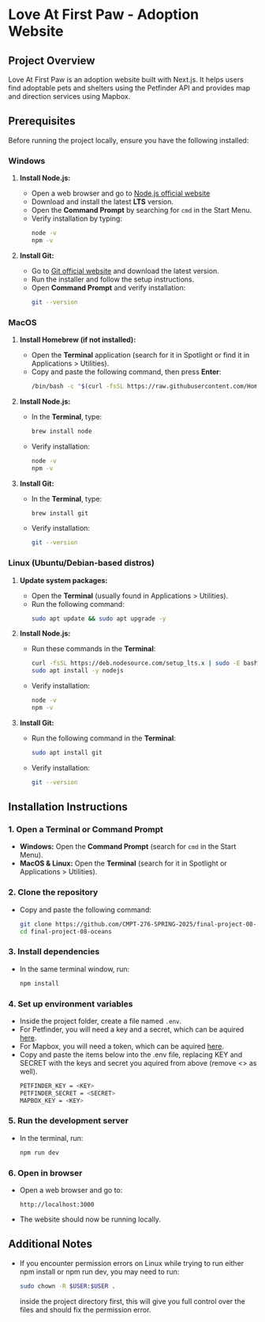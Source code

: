# Love At First Paw - Adoption Website

## Project Overview
Love At First Paw is an adoption website built with Next.js. It helps users find adoptable pets and shelters using the Petfinder API and provides map and direction services using Mapbox.

## Prerequisites
Before running the project locally, ensure you have the following installed:

### Windows
1. **Install Node.js:**
   - Open a web browser and go to [Node.js official website](https://nodejs.org/)
   - Download and install the latest **LTS** version.
   - Open the **Command Prompt** by searching for `cmd` in the Start Menu.
   - Verify installation by typing:
     ```sh
     node -v
     npm -v
     ```

2. **Install Git:**
   - Go to [Git official website](https://git-scm.com/) and download the latest version.
   - Run the installer and follow the setup instructions.
   - Open **Command Prompt** and verify installation:
     ```sh
     git --version
     ```

### MacOS
1. **Install Homebrew (if not installed):**
   - Open the **Terminal** application (search for it in Spotlight or find it in Applications > Utilities).
   - Copy and paste the following command, then press **Enter**:
     ```sh
     /bin/bash -c "$(curl -fsSL https://raw.githubusercontent.com/Homebrew/install/HEAD/install.sh)"
     ```

2. **Install Node.js:**
   - In the **Terminal**, type:
     ```sh
     brew install node
     ```
   - Verify installation:
     ```sh
     node -v
     npm -v
     ```

3. **Install Git:**
   - In the **Terminal**, type:
     ```sh
     brew install git
     ```
   - Verify installation:
     ```sh
     git --version
     ```

### Linux (Ubuntu/Debian-based distros)
1. **Update system packages:**
   - Open the **Terminal** (usually found in Applications > Utilities).
   - Run the following command:
     ```sh
     sudo apt update && sudo apt upgrade -y
     ```

2. **Install Node.js:**
   - Run these commands in the **Terminal**:
     ```sh
     curl -fsSL https://deb.nodesource.com/setup_lts.x | sudo -E bash -
     sudo apt install -y nodejs
     ```
   - Verify installation:
     ```sh
     node -v
     npm -v
     ```

3. **Install Git:**
   - Run the following command in the **Terminal**:
     ```sh
     sudo apt install git
     ```
   - Verify installation:
     ```sh
     git --version
     ```

## Installation Instructions

### 1. Open a Terminal or Command Prompt
- **Windows:** Open the **Command Prompt** (search for `cmd` in the Start Menu).
- **MacOS & Linux:** Open the **Terminal** (search for it in Spotlight or Applications > Utilities).

### 2. Clone the repository
   - Copy and paste the following command:
     ```sh
     git clone https://github.com/CMPT-276-SPRING-2025/final-project-08-oceans.git
     cd final-project-08-oceans
     ```

### 3. Install dependencies
   - In the same terminal window, run:
     ```sh
     npm install
     ```

### 4. Set up environment variables
   - Inside the project folder, create a file named `.env`.
   - For Petfinder, you will need a key and a secret, which can be aquired [here](https://www.petfinder.com/developers/).
   - For Mapbox, you will need a token, which can be aquired [here](https://www.mapbox.com/).
   - Copy and paste the items below into the .env file, replacing KEY and SECRET with the keys and secret you aquired from above (remove <> as well).
     ```sh
     PETFINDER_KEY = <KEY>
     PETFINDER_SECRET = <SECRET>
     MAPBOX_KEY = <KEY>
     ```

### 5. Run the development server
   - In the terminal, run:
     ```sh
     npm run dev
     ```

### 6. Open in browser
   - Open a web browser and go to:
     ```
     http://localhost:3000
     ```
   - The website should now be running locally.

## Additional Notes
- If you encounter permission errors on Linux while trying to run either npm install or npm run dev, you may need to run:
  ```sh
  sudo chown -R $USER:$USER .
  ```
  inside the project directory first, this will give you full control over the files and should fix the permission error.

